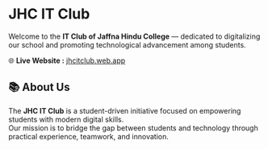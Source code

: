# JHC IT Club

Welcome to the **IT Club of Jaffna Hindu College** — dedicated to digitalizing our school and promoting technological advancement among students.

🌐 **Live Website :** [jhcitclub.web.app](https://jhcitclub.web.app/)

## 📚 About Us

The **JHC IT Club** is a student-driven initiative focused on empowering students with modern digital skills.   
Our mission is to bridge the gap between students and technology through practical experience, teamwork, and innovation.
